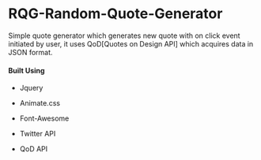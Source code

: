 # RQG-Random-Quote-Generator

<html>
  <head>
   <script src="https://ajax.googleapis.com/ajax/libs/jquery/3.2.1/jquery.min.js">
    $(document).ready(function(){});
   </script>
  </head>    
  <body>
    <p>Simple quote generator which generates new quote with on click event initiated by user, it uses QoD[Quotes on Design API] which acquires data in JSON format.</p>
    <h4> Built Using </h4>
    <ul>
      <li><p>Jquery</li>
      <li><p>Animate.css</li>
      <li><p>Font-Awesome</li>
      <li><p>Twitter API</li>
      <li><p>QoD API</li>
    </ul>
  </body>
</html> 

